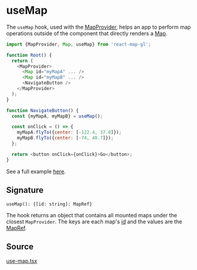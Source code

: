 # useMap

The `useMap` hook, used with the [MapProvider](/docs/api-reference/map-provider.md), helps an app to perform map operations outside of the component that directly renders a [Map](/docs/api-reference/map.md).


```js
import {MapProvider, Map, useMap} from 'react-map-gl';

function Root() {
  return (
    <MapProvider>
      <Map id="myMapA" ... />
      <Map id="myMapB" ... />
      <NavigateButton />
    </MapProvider>
  );
}

function NavigateButton() {
  const {myMapA, myMapB} = useMap();

  const onClick = () => {
    myMapA.flyTo({center: [-122.4, 37.8]});
    myMapB.flyTo({center: [-74, 40.7]});
  };

  return <button onClick={onClick}>Go</button>;
}
```

See a full example [here](/examples/get-started/hook).

## Signature

`useMap(): {[id: string]: MapRef}`

The hook returns an object that contains all mounted maps under the closest `MapProvider`. The keys are each map's [id](/docs/api-reference/map.md#id) and the values are the [MapRef](/docs/api-reference/types.md#mapref).


## Source

[use-map.tsx](https://github.com/visgl/react-map-gl/tree/7.0-dev/src/components/use-map.tsx)
